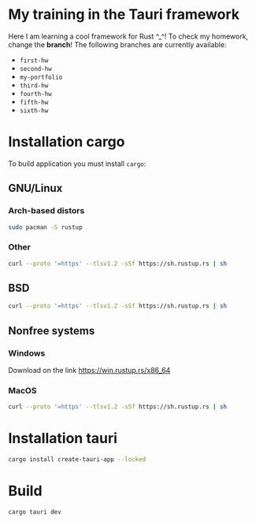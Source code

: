 # My training in the Tauri framework
Here I am learning a cool framework for Rust ^_^! To check my homework, change the **branch**! The following branches are currently available:
* `first-hw`
* `second-hw`
* `my-portfolio`
* `third-hw`
* `fourth-hw`
* `fifth-hw`
* `sixth-hw`
# Installation cargo
To build application you must install `cargo`:
## GNU/Linux
### Arch-based distors
```bash
sudo pacman -S rustup
```
### Other
```bash
curl --proto '=https' --tlsv1.2 -sSf https://sh.rustup.rs | sh
```
## BSD
```sh
curl --proto '=https' --tlsv1.2 -sSf https://sh.rustup.rs | sh
```
## Nonfree systems
### Windows
Download on the link https://win.rustup.rs/x86_64
### MacOS
```sh
curl --proto '=https' --tlsv1.2 -sSf https://sh.rustup.rs | sh
```
# Installation tauri
```bash
cargo install create-tauri-app --locked
```
# Build
```bash
cargo tauri dev
```

